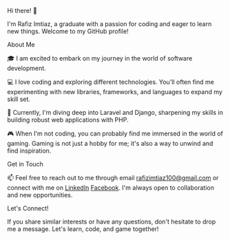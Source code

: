 Hi there! 👋

I'm Rafiz Imtiaz, a graduate with a passion for coding and eager to learn new things. Welcome to my GitHub profile!

About Me

🎓 I am excited to embark on my journey in the world of software development.

💻 I love coding and exploring different technologies. You'll often find me experimenting with new libraries, frameworks, and languages to expand my skill set.

🚀 Currently, I'm diving deep into Laravel and Django, sharpening my skills in building robust web applications with PHP.

🎮 When I'm not coding, you can probably find me immersed in the world of gaming. Gaming is not just a hobby for me; it's also a way to unwind and find inspiration.

Get in Touch

📫 Feel free to reach out to me through email rafizimtiaz100@gmail.com or connect with me on [LinkedIn](https://www.linkedin.com/in/rafiz-imtiaz-354100185/) [Facebook](https://www.facebook.com/RafizImtiazAbir). 
I'm always open to collaboration and new opportunities.

Let's Connect!

If you share similar interests or have any questions, don't hesitate to drop me a message. Let's learn, code, and game together!
